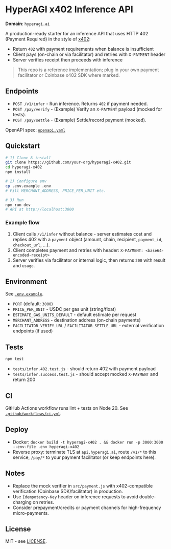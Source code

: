 # HyperAGI x402 Inference API

**Domain**: `hyperagi.ai`

A production-ready starter for an inference API that uses HTTP 402 (Payment Required) in the style of [x402](https://github.com/coinbase/x402):
- Return `402` with payment requirements when balance is insufficient
- Client pays (on-chain or via facilitator) and retries with `X-PAYMENT` header
- Server verifies receipt then proceeds with inference

> This repo is a reference implementation; plug in your own payment facilitator or Coinbase x402 SDK where marked.

## Endpoints

- `POST /v1/infer` - Run inference. Returns `402` if payment needed.
- `POST /pay/verify` - (Example) Verify an `X-PAYMENT` payload (mocked for tests).
- `POST /pay/settle` - (Example) Settle/record payment (mocked).

OpenAPI spec: [`openapi.yaml`](./openapi.yaml)

## Quickstart

```bash
# 1) Clone & install
git clone https://github.com/your-org/hyperagi-x402.git
cd hyperagi-x402
npm install

# 2) Configure env
cp .env.example .env
# Fill MERCHANT_ADDRESS, PRICE_PER_UNIT etc.

# 3) Run
npm run dev
# API at http://localhost:3000
```

### Example flow

1. Client calls `/v1/infer` without balance - server estimates cost and replies 402 with a `payment` object (amount, chain, recipient, `payment_id`, `checkout_url`, ...).
2. Client completes payment and retries with header:
   `X-PAYMENT: <base64-encoded-receipt>`
3. Server verifies via facilitator or internal logic, then returns `200` with result and `usage`.

## Environment

See [`.env.example`](./.env.example).

- `PORT` (default: `3000`)
- `PRICE_PER_UNIT` - USDC per gas unit (string/float)
- `ESTIMATE_GAS_UNITS_DEFAULT` - default estimate per request
- `MERCHANT_ADDRESS` - destination address (on-chain payments)
- `FACILITATOR_VERIFY_URL` / `FACILITATOR_SETTLE_URL` - external verification endpoints (if used)

## Tests

```bash
npm test
```

- `tests/infer.402.test.js` - should return 402 with payment payload
- `tests/infer.success.test.js` - should accept mocked `X-PAYMENT` and return 200

## CI

GitHub Actions workflow runs lint + tests on Node 20. See [`.github/workflows/ci.yml`](.github/workflows/ci.yml).

## Deploy

- Docker: `docker build -t hyperagi-x402 . && docker run -p 3000:3000 --env-file .env hyperagi-x402`
- Reverse proxy: terminate TLS at `api.hyperagi.ai`, route `/v1/*` to this service, `/pay/*` to your payment facilitator (or keep endpoints here).

## Notes

- Replace the mock verifier in `src/payment.js` with x402-compatible verification (Coinbase SDK/facilitator) in production.
- Use `Idempotency-Key` header on inference requests to avoid double-charging on retries.
- Consider prepayment/credits or payment channels for high-frequency micro-payments.

## License

MIT - see [LICENSE](./LICENSE).

